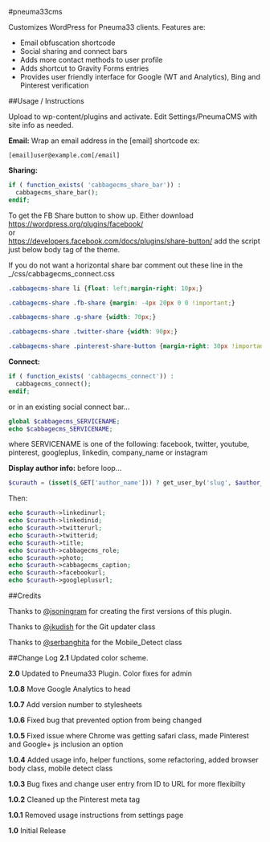 #pneuma33cms

Customizes WordPress for Pneuma33 clients. Features are:

  * Email obfuscation shortcode
  * Social sharing and connect bars
  * Adds more contact methods to user profile
  * Adds shortcut to Gravity Forms entries
  * Provides user friendly interface for Google (WT and Analytics), Bing and Pinterest verification

##Usage  / Instructions

Upload to wp-content/plugins and activate. Edit Settings/PneumaCMS with site info as needed.

**Email:**
Wrap an email address in the [email] shortcode ex:
```
[email]user@example.com[/email]
```

**Sharing:**
```php
if ( function_exists( 'cabbagecms_share_bar')) :
  cabbagecms_share_bar();
endif;
```

To get the FB Share button to show up. Either download https://wordpress.org/plugins/facebook/
<br />or<br />
https://developers.facebook.com/docs/plugins/share-button/ add the script just below body tag of the theme.


If you do not want a horizontal share bar comment out these line in the _/css/cabbagecms_connect.css
```css
.cabbagecms-share li {float: left;margin-right: 10px;}

.cabbagecms-share .fb-share {margin: -4px 20px 0 0 !important;}

.cabbagecms-share .g-share {width: 70px;}

.cabbagecms-share .twitter-share {width: 90px;}

.cabbagecms-share .pinterest-share-button {margin-right: 30px !important;}
```

**Connect:**
```php
if ( function_exists( 'cabbagecms_connect')) :
  cabbagecms_connect();
endif;
```
or in an existing social connect bar...
```php
global $cabbagecms_SERVICENAME;
echo $cabbagecms_SERVICENAME;
```
where SERVICENAME is one of the following: facebook, twitter, youtube, pinterest, googleplus, linkedin, company_name or instagram

**Display author info:**
before loop...
```php
$curauth = (isset($_GET['author_name'])) ? get_user_by('slug', $author_name) : get_userdata(intval($author));
```
Then:
```php
echo $curauth->linkedinurl;
echo $curauth->linkedinid;
echo $curauth->twitterurl;
echo $curauth->twitterid;
echo $curauth->title;
echo $curauth->cabbagecms_role;
echo $curauth->photo;
echo $curauth->cabbagecms_caption;
echo $curauth->facebookurl;
echo $curauth->googleplusurl;
```

##Credits

Thanks to [@jsoningram](https://github.com/jsoningram/cabbagecms) for creating the first versions of this plugin.

Thanks to [@jkudish](https://github.com/jkudish/WordPress-GitHub-Plugin-Updater) for the Git updater class

Thanks to [@serbanghita](https://github.com/serbanghita/Mobile-Detect) for the Mobile_Detect class

##Change Log
**2.1** Updated color scheme.

**2.0** Updated to Pneuma33 Plugin. Color fixes for admin

**1.0.8** Move Google Analytics to head

**1.0.7** Add version number to stylesheets

**1.0.6** Fixed bug that prevented option from being changed

**1.0.5** Fixed issue where Chrome was getting safari class, made Pinterest and Google+ js inclusion an option

**1.0.4** Added usage info, helper functions, some refactoring, added browser body class, mobile detect class

**1.0.3** Bug fixes and change user entry from ID to URL for more flexibilty

**1.0.2** Cleaned up the Pinterest meta tag

**1.0.1** Removed usage instructions from settings page

**1.0** Initial Release
